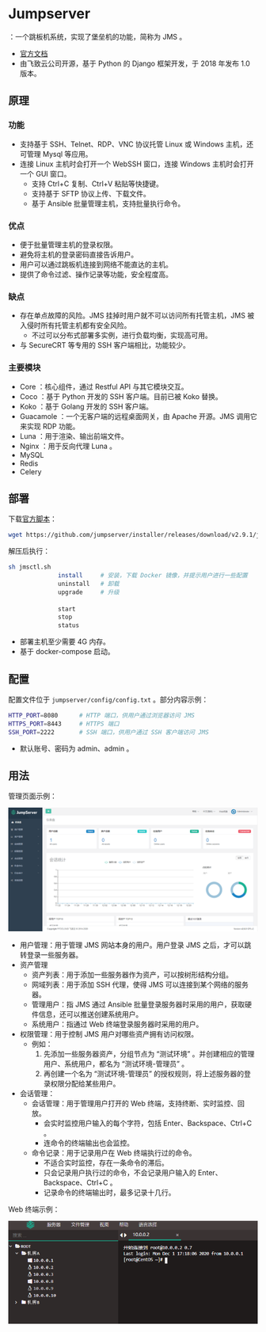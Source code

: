 # Jumpserver

：一个跳板机系统，实现了堡垒机的功能，简称为 JMS 。
- [官方文档](https://docs.jumpserver.org/zh/master/)
- 由飞致云公司开源，基于 Python 的 Django 框架开发，于 2018 年发布 1.0 版本。

## 原理

### 功能

- 支持基于 SSH、Telnet、RDP、VNC 协议托管 Linux 或 Windows 主机，还可管理 Mysql 等应用。
- 连接 Linux 主机时会打开一个 WebSSH 窗口，连接 Windows 主机时会打开一个 GUI 窗口。
  - 支持 Ctrl+C 复制、Ctrl+V 粘贴等快捷键。
  - 支持基于 SFTP 协议上传、下载文件。
  - 基于 Ansible 批量管理主机，支持批量执行命令。

### 优点

- 便于批量管理主机的登录权限。
- 避免将主机的登录密码直接告诉用户。
- 用户可以通过跳板机连接到网络不能直达的主机。
- 提供了命令过滤、操作记录等功能，安全程度高。

### 缺点

- 存在单点故障的风险。JMS 挂掉时用户就不可以访问所有托管主机，JMS 被入侵时所有托管主机都有安全风险。
  - 不过可以分布式部署多实例，进行负载均衡，实现高可用。
- 与 SecureCRT 等专用的 SSH 客户端相比，功能较少。

### 主要模块

- Core ：核心组件，通过 Restful API 与其它模块交互。
- Coco ：基于 Python 开发的 SSH 客户端。目前已被 Koko 替换。
- Koko ：基于 Golang 开发的 SSH 客户端。
- Guacamole ：一个无客户端的远程桌面网关，由 Apache 开源。JMS 调用它来实现 RDP 功能。
- Luna ：用于渲染、输出前端文件。
- Nginx ：用于反向代理 Luna 。
- MySQL
- Redis
- Celery

## 部署

下载[官方脚本](https://github.com/jumpserver/installer)：
```sh
wget https://github.com/jumpserver/installer/releases/download/v2.9.1/jumpserver-installer-v2.9.1.tar.gz
```
解压后执行：
```sh
sh jmsctl.sh
              install     # 安装，下载 Docker 镜像，并提示用户进行一些配置
              uninstall   # 卸载
              upgrade     # 升级

              start
              stop
              status
```
- 部署主机至少需要 4G 内存。
- 基于 docker-compose 启动。

## 配置

配置文件位于 `jumpserver/config/config.txt` 。部分内容示例：
```sh
HTTP_PORT=8080      # HTTP 端口，供用户通过浏览器访问 JMS
HTTPS_PORT=8443     # HTTPS 端口
SSH_PORT=2222       # SSH 端口，供用户通过 SSH 客户端访问 JMS
```
- 默认账号、密码为 admin、admin 。

## 用法

管理页面示例：

![](./Jumpserver01.png)

- 用户管理：用于管理 JMS 网站本身的用户。用户登录 JMS 之后，才可以跳转登录一些服务器。
- 资产管理
  - 资产列表：用于添加一些服务器作为资产，可以按树形结构分组。
  - 网域列表：用于添加 SSH 代理，使得 JMS 可以连接到某个网络的服务器。
  - 管理用户：指 JMS 通过 Ansible 批量登录服务器时采用的用户，获取硬件信息，还可以推送创建系统用户。
  - 系统用户：指通过 Web 终端登录服务器时采用的用户。
- 权限管理：用于控制 JMS 用户对哪些资产拥有访问权限。
  - 例如：
    1. 先添加一些服务器资产，分组节点为 “测试环境” 。并创建相应的管理用户、系统用户，都名为 “测试环境-管理员” 。
    2. 再创建一个名为 “测试环境-管理员” 的授权规则，将上述服务器的登录权限分配给某些用户。
- 会话管理：
  - 会话管理：用于管理用户打开的 Web 终端，支持终断、实时监控、回放。
    - 会实时监控用户输入的每个字符，包括 Enter、Backspace、Ctrl+C 。
    - 连命令的终端输出也会监控。
  - 命令记录：用于记录用户在 Web 终端执行过的命令。
    - 不适合实时监控，存在一条命令的滞后。
    - 只会记录用户执行过的命令，不会记录用户输入的 Enter、Backspace、Ctrl+C 。
    - 记录命令的终端输出时，最多记录十几行。

Web 终端示例：

![](./Jumpserver02.png)
